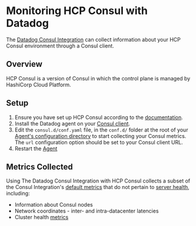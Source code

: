 # Monitoring HCP Consul with Datadog

The [Datadog Consul Integration][1] can collect information about your HCP Consul environment through a Consul client.

## Overview

HCP Consul is a version of Consul in which the control plane is managed by HashiCorp Cloud Platform. 

## Setup 
1. Ensure you have set up HCP Consul according to the [documentation][2].
2. Install the Datadog agent on your [Consul client][3].
3. Edit the `consul.d/conf.yaml` file, in the `conf.d/` folder at the root of your [Agent's configuration directory][4] to start collecting your Consul metrics. The `url` configuration option should be set to your Consul client URL.
5. Restart the [Agent][5]

## Metrics Collected 

Using The Datadog Consul Integration with HCP Consul collects a subset of the Consul Integration's [default metrics][6] that do not pertain to [server health][7], including:   
- Information about Consul nodes
- Network coordinates - inter- and intra-datacenter latencies
- Cluster health [metrics][8]

[1]: https://docs.datadoghq.com/integrations/consul/?tab=host
[2]: https://learn.hashicorp.com/tutorials/cloud/consul-introduction?in=consul/cloud-get-started
[3]: https://learn.hashicorp.com/tutorials/cloud/consul-client-virtual-machines?in=consul/cloud-get-started
[4]: https://github.com/DataDog/integrations-core/blob/master/consul/datadog_checks/consul/data/conf.yaml.example
[5]: https://docs.datadoghq.com/agent/guide/agent-commands/#start-stop-and-restart-the-agent
[6]: https://docs.datadoghq.com/integrations/consul/?tab=host#metrics
[7]: https://www.consul.io/docs/agent/telemetry#server-health
[8]: https://www.consul.io/docs/agent/telemetry#cluster-health
